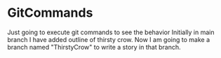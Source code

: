 # GitCommands
Just going to execute git commands to see the behavior
Initially in main branch I have added outline of thirsty crow. Now I am going to make a branch named "ThirstyCrow" to write a story in that branch.
